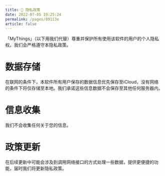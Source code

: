 ```yaml
---
title: 🔐 隐私政策
date: 2022-07-05 19:25:24
permalink: /pages/89113e
article: false
---
```


「MyThings」（以下用我们代替）尊重并保护所有使用该软件的用户的个人隐私权。我们会严格遵守本隐私政策。

# 数据存储
在联网的条件下，本软件所有用户保存的数据信息优先保存至iCloud，没有网络的条件下将仅存储至本地。我们承诺这些信息数据不会保存至其他任何服务器内。

# 信息收集
我们不会收集任何关于您的信息。

# 政策更新
在后续更新中可能会涉及到调用网络接口的方式处理一些数据，提供更便捷的功能，届时我们将更新隐私政策。

